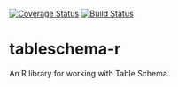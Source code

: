 [![Coverage Status](https://coveralls.io/repos/github/okgreece/tableschema-r/badge.svg?branch=master)](https://coveralls.io/github/okgreece/tableschema-r?branch=master)
[![Build Status](https://travis-ci.org/okgreece/tableschema-r.svg?branch=master)](https://travis-ci.org/okgreece/tableschema-r)
# tableschema-r
An R library for working with Table Schema.

